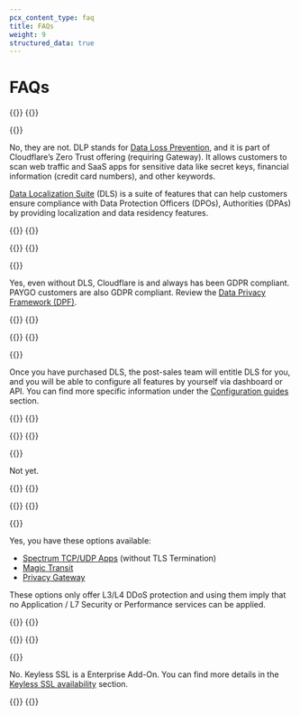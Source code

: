 ```yaml
---
pcx_content_type: faq
title: FAQs
weight: 9
structured_data: true
---
```


# FAQs

{{<faq-item>}}
{{<faq-question level=2 text="Are DLP and DLS the same?" >}}

{{<faq-answer>}}

No, they are not. DLP stands for [Data Loss Prevention](/cloudflare-one/policies/data-loss-prevention/), and it is part of Cloudflare’s Zero Trust offering (requiring Gateway). It allows customers to scan web traffic and SaaS apps for sensitive data like secret keys, financial information (credit card numbers), and other keywords.

[Data Localization Suite](/data-localization/) (DLS) is a suite of features that can help customers ensure compliance with Data Protection Officers (DPOs), Authorities (DPAs) by providing localization and data residency features.

{{</faq-answer>}}
{{</faq-item>}}

{{<faq-item>}}
{{<faq-question level=2 text="Is Cloudflare GDPR compliant?" >}}

{{<faq-answer>}}

Yes, even without DLS, Cloudflare is and always has been GDPR compliant. PAYGO customers are also GDPR compliant. Review the [Data Privacy Framework (DPF)](https://www.dataprivacyframework.gov/s/participant-search/participant-detail?id=a2zt0000000GnZKAA0&status=Active).

{{</faq-answer>}}
{{</faq-item>}}

{{<faq-item>}}
{{<faq-question level=2 text="How can I use DLS?" >}}

{{<faq-answer>}}

Once you have purchased DLS, the post-sales team will entitle DLS for you, and you will be able to configure all features by yourself via dashboard or API. You can find more specific information under the [Configuration guides](/data-localization/how-to/) section.

{{</faq-answer>}}
{{</faq-item>}}

{{<faq-item>}}
{{<faq-question level=2 text="Does Regional Services work with HTTP/3 / QUIC?" >}}

{{<faq-answer>}}

Not yet.

{{</faq-answer>}}
{{</faq-item>}}

{{<faq-item>}}
{{<faq-question level=2 text="Are there other options if I prefer not to have Cloudflare handle TLS termination (decryption)?" >}}

{{<faq-answer>}}

Yes, you have these options available:

- [Spectrum TCP/UDP Apps](/spectrum/) (without TLS Termination)
- [Magic Transit](/magic-transit/)
- [Privacy Gateway](/privacy-gateway/)

These options only offer L3/L4 DDoS protection and using them imply that no Application / L7 Security or Performance services can be applied.

{{</faq-answer>}}
{{</faq-item>}}

{{<faq-item>}}
{{<faq-question level=2 text="Is Keyless SSL included with DLS?" >}}

{{<faq-answer>}}

No. Keyless SSL is a Enterprise Add-On. You can find more details in the [Keyless SSL availability](/ssl/keyless-ssl/#availability) section.

{{</faq-answer>}}
{{</faq-item>}}

